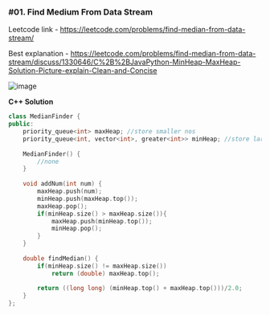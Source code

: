 ### #01. Find Medium From Data Stream

Leetcode link - https://leetcode.com/problems/find-median-from-data-stream/

Best explanation - https://leetcode.com/problems/find-median-from-data-stream/discuss/1330646/C%2B%2BJavaPython-MinHeap-MaxHeap-Solution-Picture-explain-Clean-and-Concise

![image](https://user-images.githubusercontent.com/27401142/173080271-d0a8b155-71fc-4cb4-95a9-271338a89b9d.png)

**C++ Solution**
```cpp
class MedianFinder {
public:
    priority_queue<int> maxHeap; //store smaller nos
    priority_queue<int, vector<int>, greater<int>> minHeap; //store larger nos
    
    MedianFinder() {
        //none
    }
    
    void addNum(int num) {
        maxHeap.push(num);
        minHeap.push(maxHeap.top());
        maxHeap.pop();
        if(minHeap.size() > maxHeap.size()){
            maxHeap.push(minHeap.top());
            minHeap.pop();
        }
    }
    
    double findMedian() {
        if(minHeap.size() != maxHeap.size())
            return (double) maxHeap.top();
        
        return ((long long) (minHeap.top() + maxHeap.top()))/2.0;
    }
};
```
